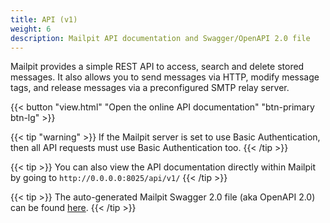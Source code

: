 ```yaml
---
title: API (v1)
weight: 6
description: Mailpit API documentation and Swagger/OpenAPI 2.0 file
---
```


Mailpit provides a simple REST API to access, search and delete stored messages. It also allows you to send messages via HTTP, modify message tags, and release messages via a preconfigured SMTP relay server.

{{< button "view.html" "Open the online API documentation" "btn-primary btn-lg" >}}

{{< tip "warning" >}}
If the Mailpit server is set to use Basic Authentication, then all API requests must use Basic Authentication too.
{{< /tip >}}


{{< tip >}}
You can also view the API documentation directly within Mailpit by going to `http://0.0.0.0:8025/api/v1/`
{{< /tip >}}

{{< tip >}}
The auto-generated Mailpit Swagger 2.0 file (aka OpenAPI 2.0) can be found [here](https://raw.githubusercontent.com/axllent/mailpit/master/server/ui/api/v1/swagger.json).
{{< /tip >}}
